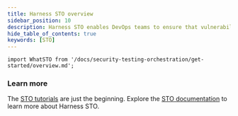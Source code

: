 ```yaml
---
title: Harness STO overview
sidebar_position: 10
description: Harness STO enables DevOps teams to ensure that vulnerabilities are caught and fixed before your products are ever released. 
hide_table_of_contents: true
keywords: [STO]
---
```


```mdx-code-block
import WhatSTO from '/docs/security-testing-orchestration/get-started/overview.md';
```

<WhatSTO />

### Learn more

The [STO tutorials](/tutorials/ci-pipelines) are just the beginning. Explore the [STO documentation](/docs/security-testing-orchestration/) to learn more about Harness STO.
